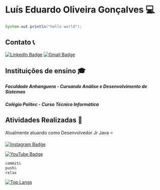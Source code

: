 # Luís Eduardo Oliveira Gonçalves :computer:

~~~ Java
System.out.println("hello world");
~~~

## Contato :telephone_receiver:
[![LinkedIn Badge](https://img.shields.io/badge/LinkedIn-0077B5?style=for-the-badge&logo=linkedin&logoColor=white)](https://www.linkedin.com/in/luis-eduardo-o-g/)
[![Gmail Badge](https://img.shields.io/badge/Gmail-D14836?style=for-the-badge&logo=gmail&logoColor=white)](mailto:luiseduardo123321@gmail.com)

<!--
## Sistemas operacionais atualmente utilizados :dvd:
[![Parrot Badge](https://img.shields.io/badge/Parrot&nbsp;OS-74e1ef?style=for-the-badge&logo=linux&logoColor=black)]()
[![Windows Badge](https://img.shields.io/badge/Windows-0078D6?style=for-the-badge&logo=windows&logoColor=white)]()


## Tecnologias estudadas :blue_book:

[![Html Badge](https://img.shields.io/badge/HTML5-E34F26?style=for-the-badge&logo=html5&logoColor=white)]()
[![Css Badge](https://img.shields.io/badge/CSS3-1572B6?style=for-the-badge&logo=css3&logoColor=white)]()
[![PHP Badge](https://img.shields.io/badge/PHP-777BB4?style=for-the-badge&logo=php&logoColor=white)]()
[![JavaScript Badge](https://img.shields.io/badge/JavaScript-323330?style=for-the-badge&logo=javascript&logoColor=F7DF1E)]()
[![Bootstrap Badge](https://img.shields.io/badge/Bootstrap-563D7C?style=for-the-badge&logo=bootstrap&logoColor=white)]()
[![jQuery Badge](https://img.shields.io/badge/jQuery-0769AD?style=for-the-badge&logo=jquery&logoColor=white)]()
[![Laravel Badge](https://img.shields.io/badge/Laravel-FF2D20?style=for-the-badge&logo=laravel&logoColor=white)]()
[![Python Badge](https://img.shields.io/badge/Python-14354C?style=for-the-badge&logo=python&logoColor=white)]()
[![Java Badge](https://img.shields.io/badge/Java-ED8B00?style=for-the-badge&logo=java&logoColor=white)]()

-->

## Instituições de ensino :mortar_board:
##### Faculdade Anhanguera - Cursando Análise e Desenvolvimento de Sistemas
##### Colégio Politec - Curso Técnico Informática

## Atividades Realizadas :paperclip:
Atualmente atuando como Desenvolvedor Jr Java :star:

[![Instagram Badge](https://img.shields.io/badge/Boost&nbsp;Informática-E4405F?style=for-the-badge&logo=instagram&logoColor=white)](https://www.instagram.com/boostinformatica_/
)

[![YouTube Badge](https://img.shields.io/badge/Canal&nbsp;YouTube-FF0000?style=for-the-badge&logo=youtube&logoColor=white)](https://www.youtube.com/channel/UCqy3Z1pvettKHPIH9GjecOg)

~~~ C#
commit&
push&
relax
~~~

[![Top Langs](https://github-readme-stats.vercel.app/api/top-langs/?username=LuisEd-dev&langs_count=10&theme=react&layout=compact)](https://github.com/LuisEd-dev)

<!--
[![C# Badge](https://img.shields.io/badge/C%23-239120?style=for-the-badge&logo=c-sharp&logoColor=white)]()
[![Linkedin Badge](https://img.shields.io/badge/-LinkedIn-blue?style=flat-square&logo=linkedin&link=https://www.linkedin.com/in/luis-eduardo-o-g/)](https://www.linkedin.com/in/luis-eduardo-o-g/)
[![Youtube Badge](https://img.shields.io/badge/-YouTube-ff0000?style=flat-square&labelColor=ff0000&logo=youtube&logoColor=white&link=https://www.youtube.com/channel/UCqy3Z1pvettKHPIH9GjecOg)]()

**LuisEd-dev/Luised-dev** is a ✨ _special_ ✨ repository because its `README.md` (this file) appears on your GitHub profile.

Here are some ideas to get you started:

- 🔭 I’m currently working on ...
- 🌱 I’m currently learning ...
- 👯 I’m looking to collaborate on ...
- 🤔 I’m looking for help with ...
- 💬 Ask me about ...
- 📫 How to reach me: ...
- 😄 Pronouns: ...
- ⚡ Fun fact: ...
-->
